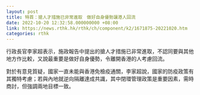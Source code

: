 ```yaml
---
layout: post
title: 特首：搶人才措施已非常進取　做好自身優勢讓港人回流
date: 2022-10-20 12:32:58.000000000 +08:00
link: https://news.rthk.hk/rthk/ch/component/k2/1671875-20221020.htm
categories: rthk
---
```


行政長官李家超表示，施政報告中提出的搶人才措施已非常進取，不認同要與其他地方作比較，又說最重要是做好自身優勢，令離開香港的人考慮回流。

對於有意見質疑，國家一直未能與香港免檢疫通關，李家超說，國家的防疫政策有其獨特考慮；若與內地就逆向隔離達成共識，其中閉環管理政策是重要因素，需時商討，但強調兩地目標一致。
